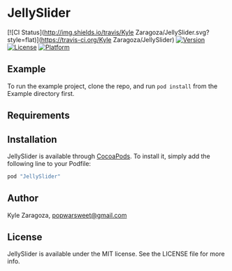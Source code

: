 # JellySlider

[![CI Status](http://img.shields.io/travis/Kyle Zaragoza/JellySlider.svg?style=flat)](https://travis-ci.org/Kyle Zaragoza/JellySlider)
[![Version](https://img.shields.io/cocoapods/v/JellySlider.svg?style=flat)](http://cocoapods.org/pods/JellySlider)
[![License](https://img.shields.io/cocoapods/l/JellySlider.svg?style=flat)](http://cocoapods.org/pods/JellySlider)
[![Platform](https://img.shields.io/cocoapods/p/JellySlider.svg?style=flat)](http://cocoapods.org/pods/JellySlider)

## Example

To run the example project, clone the repo, and run `pod install` from the Example directory first.

## Requirements

## Installation

JellySlider is available through [CocoaPods](http://cocoapods.org). To install
it, simply add the following line to your Podfile:

```ruby
pod "JellySlider"
```

## Author

Kyle Zaragoza, popwarsweet@gmail.com

## License

JellySlider is available under the MIT license. See the LICENSE file for more info.
